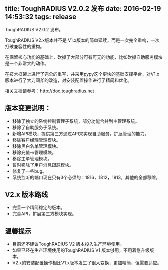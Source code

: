 title: ToughRADIUS V2.0.2 发布
date: 2016-02-19 14:53:32
tags: release
---


ToughRADIUS V2.0.2 发布。

ToughRADIUS V2.x版本并不是 V1.x版本的简单延续，而是一次完全重构，一次打破兼容性的重构。

在保留核心功能的基础上，砍掉了大部分可有可无的功能，比如砍掉自助服务模块是一个非常大的动作。

在技术框架上进行了完全的重写，并采用pypy这个更快的基础支撑平台，对V1.x版本进行了大刀阔斧的改造，对安装配置操作进行了精简和优化。

相关文档请参考：http://doc.toughradius.net


## 版本变更说明：

- 移除了独立的系统控制管理子系统，部分功能合并到主管理系统。
- 移除了自助服务子系统。
- 新增API模块，提供第三方通过API来实现自助服务，扩展管理的能力。
- 移除客户经理管理模块。
- 移除黑白名单管理模块。
- 移除充值卡管理模块。
- 移除工单管理模块。
- 暂时移除了用户消息跟踪模块。
- 修复了一些bug。
- 系统监听的端口现在只有3个必须的：1816，1812，1813，其他的全部移除。

## V2.x 版本路线

- 完善一个精简稳定的版本。
- 完善API，扩展第三方模块实现。

## 温馨提示

- 目前还不建议ToughRADIUS V2 版本投入生产环境使用。
- 如果已经在生产环境使用的ToughRADIUS V1 版本够用，不用着急升级版本。
- V2.x的安装配置操作相比V1.x版本发生了很大变换，更加精简，但需要适应。


